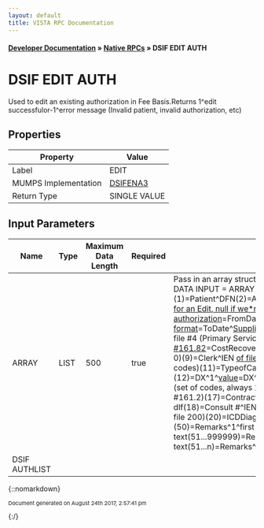 ```yaml
---
layout: default
title: VISTA RPC Documentation
---
```


#### [Developer Documentation](../index) &#187; [Native RPCs](TableOfContents) &#187; DSIF EDIT AUTH<br/>
# DSIF EDIT AUTH

Used to edit an existing authorization in Fee Basis.Returns 1^edit successfulor-1^error message (Invalid patient, invalid authorization, etc)

## Properties

Property | Value
--- | ---
Label | EDIT
MUMPS Implementation | [DSIFENA3](http://code.osehra.org/dox/Routine_DSIFENA3_source.html)
Return Type | SINGLE VALUE


## Input Parameters

Name | Type | Maximum Data Length | Required | Description
--- | --- | --- | --- | ---
ARRAY | LIST | 500 | true | Pass in an array structred as follows for an authorization:  ; DATA INPUT &#x3D; ARRAY  (need fee program added)(1)&#x3D;Patient^DFN(2)&#x3D;AuthIEN^IEN of Authorization [supplied for an Edit, null if we*re adding a new authorization](3)&#x3D;FromDate^[Supplied in FM Date format](4)&#x3D;ToDate^[Supplied in FM Date format](5)&#x3D;Location^IEN [of file #4 (Primary Service area)] (6)&#x3D;PurposeofVisit^IEN [of file #161.82](7)&#x3D;CostRecovery^(1 or 0)(8)&#x3D;Accident Related^(1 or 0)(9)&#x3D;Clerk^IEN [of file 200](10)&#x3D;TreatmentType^IEN (set of codes)(11)&#x3D;TypeofCare^IEN (set of codes)(12)&#x3D;DX^1^[value](13)&#x3D;DX^2^[value](14)&#x3D;DX^3^[value](15)&#x3D;PatientType^IEN (set of codes, always 10 so far)(16)&#x3D;Vendor^IEN (of file #161.2)(17)&#x3D;Contract^IEN (of file #161.43)             ;dsif*3.2*2 dlf(18)&#x3D;Consult #^IEN(19)&#x3D;RefProv^IEN (referring provider, file 200)(20)&#x3D;ICDDiag^[value] (Required if ICD-10)(50)&#x3D;Remarks^1^first 80 chars of text(51...999999)&#x3D;Remarks^n^next 80 chars of text(51...n)&#x3D;Remarks^n^next 80 chars (ad nauseam) of text   
DSIF AUTHLIST |  |  |  | 



{::nomarkdown} <br/><p style="font-size: 11px">Document generated on August 24th 2017, 2:57:41 pm</p>{:/}